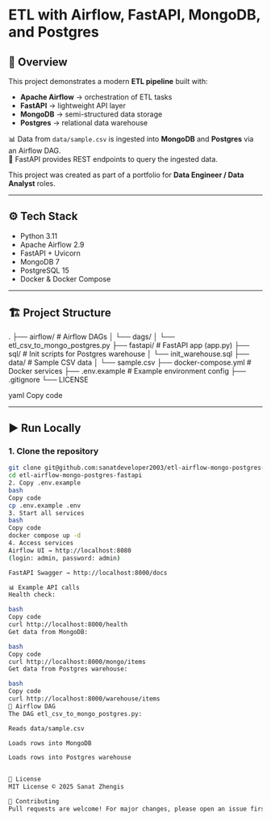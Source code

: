 # ETL with Airflow, FastAPI, MongoDB, and Postgres

## 🚀 Overview
This project demonstrates a modern **ETL pipeline** built with:

- **Apache Airflow** → orchestration of ETL tasks  
- **FastAPI** → lightweight API layer  
- **MongoDB** → semi-structured data storage  
- **Postgres** → relational data warehouse  

📊 Data from `data/sample.csv` is ingested into **MongoDB** and **Postgres** via an Airflow DAG.  
🔎 FastAPI provides REST endpoints to query the ingested data.  

This project was created as part of a portfolio for **Data Engineer / Data Analyst** roles.

---

## ⚙️ Tech Stack
- Python 3.11
- Apache Airflow 2.9
- FastAPI + Uvicorn
- MongoDB 7
- PostgreSQL 15
- Docker & Docker Compose

---

## 🏗 Project Structure
.
├── airflow/ # Airflow DAGs
│ └── dags/
│ └── etl_csv_to_mongo_postgres.py
├── fastapi/ # FastAPI app (app.py)
├── sql/ # Init scripts for Postgres warehouse
│ └── init_warehouse.sql
├── data/ # Sample CSV data
│ └── sample.csv
├── docker-compose.yml # Docker services
├── .env.example # Example environment config
├── .gitignore
└── LICENSE

yaml
Copy code

---

## ▶️ Run Locally

### 1. Clone the repository
```bash
git clone git@github.com:sanatdeveloper2003/etl-airflow-mongo-postgres-fastapi.git
cd etl-airflow-mongo-postgres-fastapi
2. Copy .env.example
bash
Copy code
cp .env.example .env
3. Start all services
bash
Copy code
docker compose up -d
4. Access services
Airflow UI → http://localhost:8080
(login: admin, password: admin)

FastAPI Swagger → http://localhost:8000/docs

📊 Example API calls
Health check:

bash
Copy code
curl http://localhost:8000/health
Get data from MongoDB:

bash
Copy code
curl http://localhost:8000/mongo/items
Get data from Postgres warehouse:

bash
Copy code
curl http://localhost:8000/warehouse/items
🧩 Airflow DAG
The DAG etl_csv_to_mongo_postgres.py:

Reads data/sample.csv

Loads rows into MongoDB

Loads rows into Postgres warehouse


📜 License
MIT License © 2025 Sanat Zhengis

🤝 Contributing
Pull requests are welcome! For major changes, please open an issue first to discuss what you would like to change.